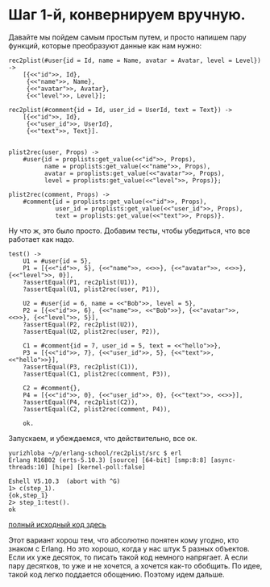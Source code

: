 # Шаг 1-й, конвернируем вручную.

Давайте мы пойдем самым простым путем, и просто напишем пару
функций, которые преобразуют данные как нам нужно:

    rec2plist(#user{id = Id, name = Name, avatar = Avatar, level = Level}) ->
        [{<<"id">>, Id},
         {<<"name">>, Name},
         {<<"avatar">>, Avatar},
         {<<"level">>, Level}];

    rec2plist(#comment{id = Id, user_id = UserId, text = Text}) ->
        [{<<"id">>, Id},
         {<<"user_id">>, UserId},
         {<<"text">>, Text}].


    plist2rec(user, Props) ->
        #user{id = proplists:get_value(<<"id">>, Props),
              name = proplists:get_value(<<"name">>, Props),
              avatar = proplists:get_value(<<"avatar">>, Props),
              level = proplists:get_value(<<"level">>, Props)};

    plist2rec(comment, Props) ->
        #comment{id = proplists:get_value(<<"id">>, Props),
                 user_id = proplists:get_value(<<"user_id">>, Props),
                 text = proplists:get_value(<<"text">>, Props)}.


Ну что ж, это было просто. Добавим тесты, чтобы убедиться, что все работает как надо.

    test() ->
        U1 = #user{id = 5},
        P1 = [{<<"id">>, 5}, {<<"name">>, <<>>}, {<<"avatar">>, <<>>}, {<<"level">>, 0}],
        ?assertEqual(P1, rec2plist(U1)),
        ?assertEqual(U1, plist2rec(user, P1)),

        U2 = #user{id = 6, name = <<"Bob">>, level = 5},
        P2 = [{<<"id">>, 6}, {<<"name">>, <<"Bob">>}, {<<"avatar">>, <<>>}, {<<"level">>, 5}],
        ?assertEqual(P2, rec2plist(U2)),
        ?assertEqual(U2, plist2rec(user, P2)),
    
        C1 = #comment{id = 7, user_id = 5, text = <<"hello">>},
        P3 = [{<<"id">>, 7}, {<<"user_id">>, 5}, {<<"text">>, <<"hello">>}],
        ?assertEqual(P3, rec2plist(C1)),
        ?assertEqual(C1, plist2rec(comment, P3)),
    
        C2 = #comment{},
        P4 = [{<<"id">>, 0}, {<<"user_id">>, 0}, {<<"text">>, <<>>}],
        ?assertEqual(P4, rec2plist(C2)),
        ?assertEqual(C2, plist2rec(comment, P4)),
    
        ok.

Запускаем, и убеждаемся, что действительно, все ок.

    yurizhloba ~/p/erlang-school/rec2plist/src $ erl
    Erlang R16B02 (erts-5.10.3) [source] [64-bit] [smp:8:8] [async-threads:10] [hipe] [kernel-poll:false]

    Eshell V5.10.3  (abort with ^G)
    1> c(step_1).
    {ok,step_1}
    2> step_1:test().
    ok


[полный исходный код здесь](https://github.com/yzh44yzh/erlang-school/blob/master/rec2plist/src/step_1.erl)

Этот вариант хорош тем, что абсолютно понятен кому угодно, кто знаком
с Erlang. Но это хорошо, когда у нас штук 5 разных объектов. Если их
уже десяток, то писать такой код немного напрягает. А если пару
десятков, то уже и не хочется, а хочется как-то обобщить. По идее,
такой код легко поддается обощению. Поэтому идем дальше.

